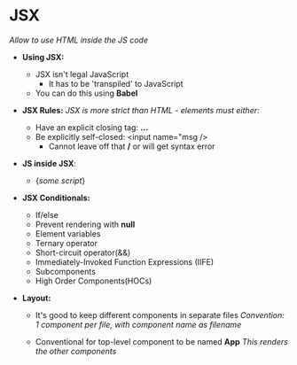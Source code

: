 # JSX
*Allow to use HTML inside the JS code*

* **Using JSX:**
    - JSX isn't legal JavaScript
        - It has to be 'transpiled' to JavaScript
    - You can do this using **Babel**

* **JSX Rules:**
    *JSX is more strict than HTML - elements must either:*
    - Have an explicit closing tag: <b>...</b>
    - Be explicitly self-closed: <input name="msg />
        - Cannot leave off that **/** or will get syntax error

* **JS inside JSX**:
    - {*some script*}

* **JSX Conditionals:**
    - If/else
    - Prevent rendering with **null**
    - Element variables
    - Ternary operator
    - Short-circuit operator(&&)
    - Immediately-Invoked Function Expressions (IIFE)
    - Subcomponents
    - High Order Components(HOCs)

* **Layout:**
    - It's good to keep different components in separate files
    *Convention: 1 component per file, with component name as filename*

    - Conventional for top-level component to be named **App**
    *This renders the other components*

    
    